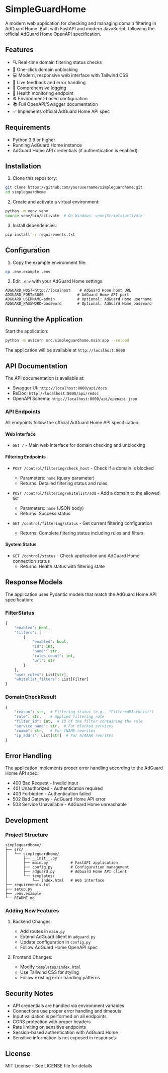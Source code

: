 # SimpleGuardHome

A modern web application for checking and managing domain filtering in AdGuard Home. Built with FastAPI and modern JavaScript, following the official AdGuard Home OpenAPI specification.

## Features

- 🔍 Real-time domain filtering status checks
- 🚫 One-click domain unblocking
- 💻 Modern, responsive web interface with Tailwind CSS
- 🔄 Live feedback and error handling
- 📝 Comprehensive logging
- 🏥 Health monitoring endpoint
- ⚙️ Environment-based configuration
- 📚 Full OpenAPI/Swagger documentation
- ✅ Implements official AdGuard Home API spec

## Requirements

- Python 3.9 or higher
- Running AdGuard Home instance
- AdGuard Home API credentials (if authentication is enabled)

## Installation

1. Clone this repository:
```bash
git clone https://github.com/yourusername/simpleguardhome.git
cd simpleguardhome
```

2. Create and activate a virtual environment:
```bash
python -m venv venv
source venv/bin/activate  # On Windows: venv\Scripts\activate
```

3. Install dependencies:
```bash
pip install -r requirements.txt
```

## Configuration

1. Copy the example environment file:
```bash
cp .env.example .env
```

2. Edit `.env` with your AdGuard Home settings:
```env
ADGUARD_HOST=http://localhost    # AdGuard Home host URL
ADGUARD_PORT=3000               # AdGuard Home API port
ADGUARD_USERNAME=admin          # Optional: AdGuard Home username
ADGUARD_PASSWORD=password       # Optional: AdGuard Home password
```

## Running the Application

Start the application:
```bash
python -m uvicorn src.simpleguardhome.main:app --reload
```

The application will be available at `http://localhost:8000`

## API Documentation

The API documentation is available at:
- Swagger UI: `http://localhost:8000/api/docs`
- ReDoc: `http://localhost:8000/api/redoc`
- OpenAPI Schema: `http://localhost:8000/api/openapi.json`

### API Endpoints

All endpoints follow the official AdGuard Home API specification:

#### Web Interface
- `GET /` - Main web interface for domain checking and unblocking

#### Filtering Endpoints
- `POST /control/filtering/check_host` - Check if a domain is blocked
  - Parameters: `name` (query parameter)
  - Returns: Detailed filtering status and rules

- `POST /control/filtering/whitelist/add` - Add a domain to the allowed list
  - Parameters: `name` (JSON body)
  - Returns: Success status

- `GET /control/filtering/status` - Get current filtering configuration
  - Returns: Complete filtering status including rules and filters

#### System Status
- `GET /control/status` - Check application and AdGuard Home connection status
  - Returns: Health status with filtering state

## Response Models

The application uses Pydantic models that match the AdGuard Home API specification:

### FilterStatus
```python
{
    "enabled": bool,
    "filters": [
        {
            "enabled": bool,
            "id": int,
            "name": str,
            "rules_count": int,
            "url": str
        }
    ],
    "user_rules": List[str],
    "whitelist_filters": List[Filter]
}
```

### DomainCheckResult
```python
{
    "reason": str,  # Filtering status (e.g., "FilteredBlackList")
    "rule": str,    # Applied filtering rule
    "filter_id": int,  # ID of the filter containing the rule
    "service_name": str,  # For blocked services
    "cname": str,   # For CNAME rewrites
    "ip_addrs": List[str]  # For A/AAAA rewrites
}
```

## Error Handling

The application implements proper error handling according to the AdGuard Home API spec:

- 400 Bad Request - Invalid input
- 401 Unauthorized - Authentication required
- 403 Forbidden - Authentication failed
- 502 Bad Gateway - AdGuard Home API error
- 503 Service Unavailable - AdGuard Home unreachable

## Development

### Project Structure

```
simpleguardhome/
├── src/
│   └── simpleguardhome/
│       ├── __init__.py
│       ├── main.py          # FastAPI application
│       ├── config.py        # Configuration management
│       ├── adguard.py       # AdGuard Home API client
│       └── templates/
│           └── index.html   # Web interface
├── requirements.txt
├── setup.py
├── .env.example
└── README.md
```

### Adding New Features

1. Backend Changes:
   - Add routes in `main.py`
   - Extend AdGuard client in `adguard.py`
   - Update configuration in `config.py`
   - Follow AdGuard Home OpenAPI spec

2. Frontend Changes:
   - Modify `templates/index.html`
   - Use Tailwind CSS for styling
   - Follow existing error handling patterns

## Security Notes

- API credentials are handled via environment variables
- Connections use proper error handling and timeouts
- Input validation is performed on all endpoints
- CORS protection with proper headers
- Rate limiting on sensitive endpoints
- Session-based authentication with AdGuard Home
- Sensitive information is not exposed in responses

## License

MIT License - See LICENSE file for details
